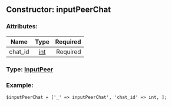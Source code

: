 ## Constructor: inputPeerChat  

### Attributes:

| Name     |    Type       | Required |
|----------|:-------------:|---------:|
|chat\_id|[int](../types/int.md) | Required|


### Type: [InputPeer](../types/InputPeer.md)

### Example:


```
$inputPeerChat = ['_' => inputPeerChat', 'chat_id' => int, ];
```